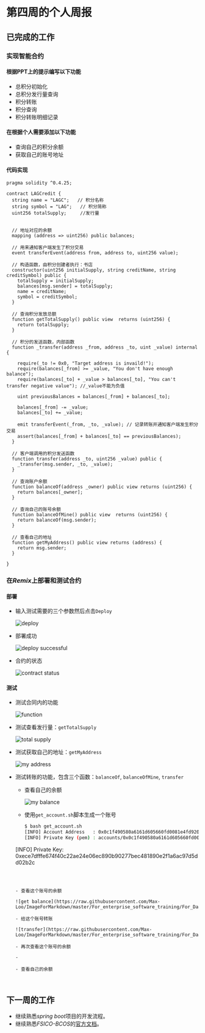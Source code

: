 # 第四周的个人周报





## 已完成的工作

### 实现智能合约

#### 根据PPT上的提示编写以下功能

- 总积分初始化
- 总积分发行量查询
- 积分转账
- 积分查询
- 积分转账明细记录

#### 在根据个人需要添加以下功能

- 查询自己的积分余额
- 获取自己的账号地址

#### 代码实现

```solidity
pragma solidity ^0.4.25;

contract LAGCredit {
  string name = "LAGC";   // 积分名称
  string symbol = "LAG";   // 积分简称
  uint256 totalSupply;     //发行量


  // 地址对应的余额
  mapping (address => uint256) public balances;

  // 用来通知客户端发生了积分交易
  event transferEvent(address from, address to, uint256 value);

  // 构造函数，由积分创建者执行：书店
  constructor(uint256 initialSupply, string creditName, string creditSymbol) public {
    totalSupply = initialSupply;
    balances[msg.sender] = totalSupply;
    name = creditName;
    symbol = creditSymbol;
  }

  // 查询积分发放总额
  function getTotalSupply() public view  returns (uint256) {
    return totalSupply;
  }

  // 积分的发送函数，内部函数
  function _transfer(address _from, address _to, uint _value) internal {

    require(_to != 0x0, "Target address is invaild!");
    require(balances[_from] >= _value, "You don't have enough balance");
    require(balances[_to] + _value > balances[_to], "You can't transfer negative value"); //_value不能为负值
    
    uint previousBalances = balances[_from] + balances[_to];

    balances[_from] -= _value;
    balances[_to] += _value;

    emit transferEvent(_from, _to, _value); // 记录转账并通知客户端发生积分交易
    assert(balances[_from] + balances[_to] == previousBalances);
  }

  // 客户端调用的积分发送函数
  function transfer(address _to, uint256 _value) public {
    _transfer(msg.sender, _to, _value);
  }

  // 查询账户余额
  function balanceOf(address _owner) public view returns (uint256) {
    return balances[_owner];
  }

  // 查询自己的账号余额
  function balanceOfMine() public view  returns (uint256) {
    return balanceOf(msg.sender);
  }

  // 查看自己的地址
  function getMyAddress() public view returns (address) {
    return msg.sender;
  }

}
```



### 在*Remix*上部署和测试合约

#### 部署

- 输入测试需要的三个参数然后点击`Deploy`

  ![deploy](https://raw.githubusercontent.com/Max-Loo/ImageForMarkdown/master/For_enterprise_software_training/For_Day2/Week4_Report/1_deploy.png)

- 部署成功

  ![deploy successful](https://raw.githubusercontent.com/Max-Loo/ImageForMarkdown/master/For_enterprise_software_training/For_Day2/Week4_Report/2_deploy.png)

- 合约的状态

  ![contract status](https://raw.githubusercontent.com/Max-Loo/ImageForMarkdown/master/For_enterprise_software_training/For_Day2/Week4_Report/3_deploy.png)



#### 测试

- 测试合同内的功能

  ![function](https://raw.githubusercontent.com/Max-Loo/ImageForMarkdown/master/For_enterprise_software_training/For_Day2/Week4_Report/4_run.png)

- 测试查看发行量：`getTotalSupply`

  ![total supply](https://raw.githubusercontent.com/Max-Loo/ImageForMarkdown/master/For_enterprise_software_training/For_Day2/Week4_Report/5_getTotalSupply.png)

- 测试获取自己的地址：`getMyAddress`

  ![my address](https://raw.githubusercontent.com/Max-Loo/ImageForMarkdown/master/For_enterprise_software_training/For_Day2/Week4_Report/6_getMyAddress.png)

- 测试转账的功能，包含三个函数：`balanceOf`, `balanceOfMine`, `transfer`

  - 查看自己的余额

    ![my balance](https://raw.githubusercontent.com/Max-Loo/ImageForMarkdown/master/For_enterprise_software_training/For_Day2/Week4_Report/7_balanceOfMine.png)

  - 使用`get_account.sh`脚本生成一个账号
  
    ```bash
    $ bash get_account.sh 
    [INFO] Account Address   : 0x0c1f490580a6161d605660fd0081e4fd9206ba74
    [INFO] Private Key (pem) : accounts/0x0c1f490580a6161d605660fd0081e4fd9206ba74.pem
  [INFO] Private Key: 0xece7dfffe674f40c22ae24e06ec890b90277bec481890e2f1a6ac97d5dd02b2c
    ```

    

  - 查看这个账号的余额

    ![get balance](https://raw.githubusercontent.com/Max-Loo/ImageForMarkdown/master/For_enterprise_software_training/For_Day2/Week4_Report/8_balanceOf.png)

  - 给这个账号转账
  
    ![transfer](https://raw.githubusercontent.com/Max-Loo/ImageForMarkdown/master/For_enterprise_software_training/For_Day2/Week4_Report/9_transfer.png)
  
  - 再次查看这个账号的余额
  
  - 
  
  - 查看自己的余额



## 下一周的工作

- 继续熟悉*spring boot*项目的开发流程。
- 继续熟悉*FSICO-BCOS*的[官方文档](https://fisco-bcos-documentation.readthedocs.io/zh_CN/latest/index.html)。